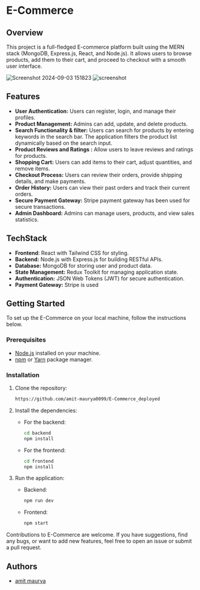 # E-Commerce 
## Overview
This project is a full-fledged E-commerce platform built using the MERN stack (MongoDB, Express.js, React, and Node.js). It allows users to browse products, add them to their cart, and proceed to checkout with a smooth user interface.

![Screenshot 2024-09-03 151823](https://github.com/user-attachments/assets/980bc57b-e974-4365-8ea6-e499a8bd6263)
![screenshot](https://github.com/user-attachments/assets/cdd35ddf-e93c-4d43-a476-65879724b6a9)


## Features
- **User Authentication:** Users can register, login, and manage their profiles.
- **Product Management:** Admins can add, update, and delete products.
- **Search Functionality & filter:** Users can search for products by entering keywords in the search bar. The application filters the product list dynamically based on the search input. 
- **Product Reviews and Ratings :** Allow users to leave reviews and ratings for products.
- **Shopping Cart:** Users can add items to their cart, adjust quantities, and remove items.
- **Checkout Process:** Users can review their orders, provide shipping details, and make payments.
- **Order History:** Users can view their past orders and track their current orders.
-  **Secure Payment Gateway:** Stripe payment gateway has been used for secure transactions.
- **Admin Dashboard:** Admins can manage users, products, and view sales statistics.


 
## TechStack
- **Frontend**: React with Tailwind CSS for styling.
- **Backend:** Node.js with Express.js for building RESTful APIs.
- **Database:** MongoDB for storing user and product data.
- **State Management:** Redux Toolkit for managing application state.
- **Authentication:** JSON Web Tokens (JWT) for secure authentication.
- **Payment Gateway:** Stripe is used


## Getting Started

To set up the E-Commerce on your local machine, follow the instructions below.

### Prerequisites

- [Node.js](https://nodejs.org) installed on your machine.
- [npm](https://www.npmjs.com/) or [Yarn](https://yarnpkg.com/) package manager.

### Installation

1. Clone the repository:
    ```bash
   https://github.com/amit-maurya0099/E-Commerce_deployed
   
    ```

2. Install the dependencies:
    - For the backend:
      ```bash
      cd backend
      npm install
      ```
    - For the frontend:
      ```bash
      cd frontend
      npm install
      ```

3. Run the application:
    - Backend:
      ```bash
      npm run dev
      ```
    - Frontend:
      ```bash
      npm start
      ```


Contributions to E-Commerce are welcome. If you have suggestions, find any bugs, or want to add new features, feel free to open an issue or submit a pull request.

## Authors

- [amit maurya](https://www.github.com/amit-maurya0099)

